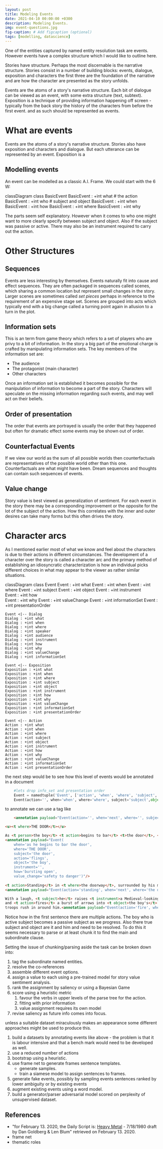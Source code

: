 ```yaml
---
layout: post
title: Modeling Events
date: 2021-04-10 00:00:00 +0300
description: Modeling Events. 
img: event-questions.jpg 
fig-caption: # Add figcaption (optional)
tags: [modelling, datascience] 
---
```


One of the entities captured by named entity resolution task are events. However events have a complex structure which I would like to outline here.

Stories have structure. Perhaps the most discernable is the narrative structure. Stories consist in a number of building blocks: events, dialogue, exposition and characters the first three are the foundation of the narrative and are how the character are presented as the story unfolds.

Events are the atoms of a story's narrative structure. Each bit of dialogue can be viewed as an event, with some extra structure (text, subtext). Exposition is a technique of providing information happening off screen - typically from the back story the history of the characters from before the first event. and as such should be represented as events.

# What are events

Events are the atoms of a story's narrative structure. Stories also have exposition and characters and dialogue. But each utterance can be represented by an event. Exposition is a

## Modelling events

An event can be modelled as a classic A.I. Frame. We could start with the 6 W:

<div class="mermaid">
classDiagram
    class BasicEvent
    BasicEvent : +int what # the action
    BasicEvent : +int who  # subject and object
    BasicEvent : +int when 
    BasicEvent : +int how
    BasicEvent : +int where
    BasicEvent : +int why
</div>

The parts seem self explanatory. However when it comes to who one might want to more clearly specify between subject and object. Also if the subject was passive or active. There may also be an instrument required to carry out the action.

# Other Structures

## Sequences

Events are less interesting by themselves. Events naturally fit into cause and effect sequences. They are often packaged in sequences called scenes, which sharing a common location but represent small changes in the story. Larger scenes are sometimes called *set pieces* perhaps in reference to the requirement of an expensive stage set. Scenes are grouped into acts which typically end with a big change called a turning point again in allusion to a turn in the plot.

## Information sets

This is an term from game theory which refers to a set of players who are privy to a bit of information. In the story a big part of the emotional charge is crafted by manipulating information sets. The key members of the information set are:
- The audience
- The protagonist (main character)
- Other characters

Once an information set is established it becomes possible for the manipulation of information to become a part of the story. Characters will speculate on the missing information regarding such events, and may well act on their beliefs.

## Order of presentation

The order that events are portrayed is usually the order that they happened but often for dramatic effect some events may be shown out of order.

## Counterfactual Events

If we view our world as the sum of all possible worlds then counterfactuals are representatives of the possible world other than this one. Counterfactuals are what might have been. Dream sequences and thoughts can contain such sequences of events.

## Value change

Story value is best viewed as generalization of sentiment. For each event in the story there may be a corresponding improvement or the opposite for the lot of the subject of the action. How this correlates with the inner and outer desires can take many forms but this often drives the story.

 # Character arcs
 
 As I mentioned earlier most of what we know and feel about the characters is due to their actions in different circumstances. The development of a character over the story is called a character arc and the primary method of establishing an idiosyncratic characterization is how an individual picks different choices in what may appear to the viewer as rather similar situations.

<div class="mermaid">

classDiagram
    class Event
    Event : +int what
    Event : +int when
    Event : +int where
    Event : +int subject
    Event : +int object
    Event : +int instrument    
    Event : +int how    
    Event : +int why
    Event : +int valueChange
    Event : +int informationSet
    Event : +int presentationOrder
    
    Event <|-- Dialog
    Dialog : +int what
    Dialog : +int when
    Dialog : +int where
    Dialog : +int speaker
    Dialog : +int audience
    Dialog : +int instrument
    Dialog : +int how    
    Dialog : +int why
    Dialog : +int valueChange
    Dialog : +int informationSet
 
    Event <|-- Exposition
    Exposition : +int what
    Exposition : +int when
    Exposition : +int where
    Exposition : +int subject
    Exposition : +int object
    Exposition : +int instrument    
    Exposition : +int how    
    Exposition : +int why
    Exposition : +int valueChange
    Exposition : +int informationSet
    Exposition : +int presentationOrder

    Event <|-- Action
    Action : +int what
    Action : +int when
    Action : +int where
    Action : +int subject
    Action : +int object
    Action : +int instrument    
    Action : +int how    
    Action : +int why
    Action : +int valueChange
    Action : +int informationSet
    Action : +int presentationOrder
</div>

the next step would be to see how this level of events would be annotated in a document

```python
    #lets drop info_set and presentation order
    Event = namedtuple('Event', ['action', 'when', 'where', 'subject','object','instrument','how','why','value_change'])
    Event(action='', when='when', where='where', subject='subject',object='object',instrument='instrument',how='how',why='why',value_change='life to death')
```

to annotate we can use a tag like
```html
    <annotation payload="Event(action='', when='next', where='', subject='',object='',instrument='',how='',why='',value_change='')
```

```html
<u><t where>THE DOOR</t></u>

As <t person>the boy</t> <t action>begins to bar</t> <t>the door</t>, <t subject co_ref='the door'>it</t> <t action>bursts open flinging</t> <t subject co_ref='the boy'>him</t> <t destination>aside</t>.
<annotation payload="Event(
    when='as he begins to bar the door', 
    where='THE DOOR', 
    subject='the door',
    action='flings', 
    object='the boy',
    instrument='',
    how='bursting open',
    value_change='safety to danger')"/>
  
<t action>Standing</t> in <t where>the doorway</t>, surrounded by his men, is <t who>the BARBARIAN LEADER</t>.
<annotation payload="Event(action='standing', when='next', where='the door', subject='barbarian leader',object='',instrument='',how='surrounded by his men',why='',value_change='')"/>

With a laugh, <t subject>he</t> raises <t instrument>a Medieval-looking multiple cross-bow<t>
and <t action>fires</t> a burst of arrows into <t object>the boy's</t> chest, as the crazed
troops rush in around him.<annotation payload="Event(action='fire', when='next', where='the door', subject='BARBARIAN LEADER',object='the boy',instrument='cross-bow',how='with a laugh',why='entertainment',value_change='life to death')"/>
```
Notice how in the first sentence there are multiple actions. The boy who is active subject becomes a passive subject as we progress. Also there true subject and object are it and him and need to be resolved. To do this it seems necessary to parse or at least chunk it to find the main and subordinate clause.

Setting the issue of chunking/parsing aside the task can be broken down into:
1. tag the subordinate named entities. 
1. resolve the co-references 
1. assemble different event options.
1. assign a value to each using a pre-trained model for story value sentiment analysis.
1. rank the assignment by saliency or using a Bayesian Game
1. score using a heuristic metric
    1. favour the verbs in upper levels of the parse tree for the action.
    1. fitting with prior information 
    1. value assignment requires its own model
1. revise saliency as future info comes into focus.

unless a suitable dataset miraculously makes an appearance some different approaches might be used to produce this.

1. build a datasets by annotating events like above - the problem is that it is labour intensive and that a bench mark would need to be developed as well. 
1. use a reduced number of actions
1. bootstrap using a heuristic.
1. use frame net to generate frames sentence templates.
    - generate samples.
    - train a siamese model to assign sentences to frames.
1. generate fake events, possibly by sampling events sentences ranked by lower ambiguity or by existing events
1. augment existing events using a word model.
1. build a generator/parser adversarial model scored on perplexity of unsupervised dataset.

## References

- "for February 13. 2020, the Daily Script is: [Heavy Metal](https://www.dailyscript.com/scripts/Heavy-Metal.htm) - 7/18/1980 draft by Dan Goldberg & Len Blum" retrieved on February 13. 2020.
- frame net
- thematic roles

